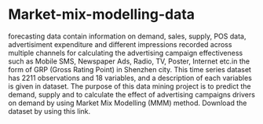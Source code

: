 # Market-mix-modelling-data
forecasting data contain information on demand, sales, supply, POS data, advertisiment expenditure and different impressions recorded across multiple channels for calculating the advertising campaign effectiveness such as Mobile SMS, Newspaper Ads, Radio, TV, Poster, Internet etc.in the form of GRP (Gross Rating Point) in Shenzhen city. This time series dataset has 2211 observations and 18 variables, and a description of each variables is given in dataset. 
The purpose of this data mining project is to predict the demand, supply and to calculate the effect of advertising campaigns drivers on demand by using Market Mix Modelling (MMM) method.
Download the dataset by using this link.
